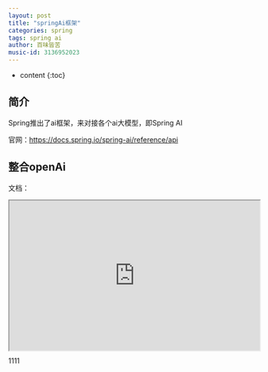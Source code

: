 ```yaml
---
layout: post
title: "springAi框架"
categories: spring
tags: spring ai
author: 百味皆苦
music-id: 3136952023
---
```


* content
{:toc}


## 简介

Spring推出了ai框架，来对接各个ai大模型，即Spring AI

官网：https://docs.spring.io/spring-ai/reference/api



## 整合openAi

文档：

<div style="position: relative; padding: 30% 45%;">
    <iframe style="position: absolute; width: 100%; height: 100%; left: 0; top: 0;" src="https://gitee.com/cym1102/mongoHelper" frameborder="1" scrolling="yes" width="320" height="240"></iframe>
</div>

1111

